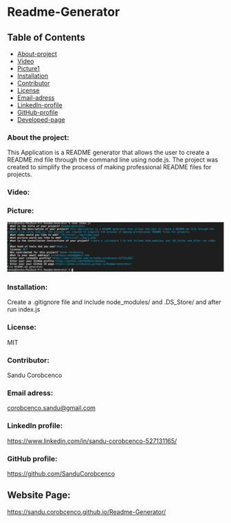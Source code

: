 # Readme-Generator

## Table of Contents

* [About-project](#Description)
* [Video](#Video)
* [Picture1](#Picture1)
* [Installation](#Installation)
* [Contributor](#Contributor)
* [License](#License)
* [Email-adress](#Email)
* [LinkedIn-profile](#LinkedIn-profile)
* [GitHub-profile](#GitHub-profile)
* [Developed-page](#Developed-page)




   
### About the project:
This Application is a README generator that allows the user to create a README.md file through the command line using node.js. The project was created to simplify the process of making professional README files for projects.

### Video:


### Picture:
![Picture](./img/1.png) 



### Installation:
Create a .gitignore file and include node_modules/ and .DS_Store/ and after run index.js   

### License:
MIT

### Contributor:
Sandu Corobcenco

### Email adress:
corobcenco.sandu@gmail.com

### LinkedIn profile:
https://www.linkedin.com/in/sandu-corobcenco-527131165/

### GitHub profile:
https://github.com/SanduCorobcenco

## Website Page: 
https://sandu.corobcenco.github.io/Readme-Generator/

